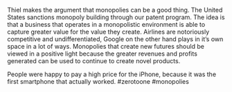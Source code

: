 Thiel makes the argument that monopolies can be a good thing. The United States sanctions monopoly building through our patent program. The idea is that a business that operates in a monopolistic environment is able to capture greater value for the value they create. Airlines are notoriously competitive and undifferentiated, Google on the other hand plays in it’s own space in a lot of ways. Monopolies that create new futures should be viewed in a positive light because the greater revenues and profits generated can be used to continue to create novel products.

People were happy to pay a high price for the iPhone, because it was the first smartphone that actually worked.
#zerotoone #monopolies
